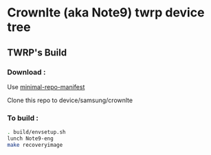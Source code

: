 # Crownlte (aka Note9) twrp device tree

## TWRP's Build

### Download :

Use [minimal-repo-manifest](https://github.com/minimal-manifest-twrp/platform_manifest_twrp_omni/tree/twrp-9.0)

Clone this repo to device/samsung/crownlte

### To build :

```sh
. build/envsetup.sh
lunch Note9-eng
make recoveryimage
